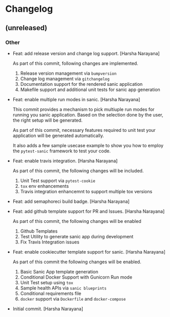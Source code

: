 # Changelog


## (unreleased)

### Other

* Feat: add release version and change log support. [Harsha Narayana]

  As part of this commit, following changes are implemented.

  1. Release version management via `bumpversion`
  2. Change log management via `gitchangelog`
  3. Documentation support for the rendered sanic application
  4. Makefile support and additional unit tests for sanic app generation

* Feat: enable multiple run modes in sanic. [Harsha Narayana]

  This commit provides a mechanism to pick multiuple run modes for running
  you sanic application. Based on the selection done by the user, the
  right setup will be generated.

  As part of this commit, necessary features required to unit test your
  application will be generated automatically.

  It also adds a few sample usecase example to show you how to employ the
  `pytest-sanic` framework to test your code.

* Feat: enable travis integration. [Harsha Narayana]

  As part of this commit, the following changes will be included.

  1. Unit Test support via `pytest-cookie`
  2. `tox` env enhancements
  3. Travis integration enhancemnt to support multiple tox versions

* Feat: add semaphoreci build badge. [Harsha Narayana]

* Feat: add github template support for PR and Issues. [Harsha Narayana]

  As part of this commit, the following changes will be enabled

  1. Github Templates
  2. Test Utility to generate sanic app during development
  3. Fix Travis Integration issues

* Feat: enable cookiecutter template support for sanic. [Harsha Narayana]

  As part of this commit the following changes will be enabled.

  1. Basic Sanic App template generation
  2. Conditional Docker Support with Gunicorn Run mode
  3. Unit Test setup using `tox`
  4. Sample health APIs via `sanic blueprints`
  5. Conditional requirements file
  6. `docker` support via `Dockerfile` and `docker-compose`

* Initial commit. [Harsha Narayana]
